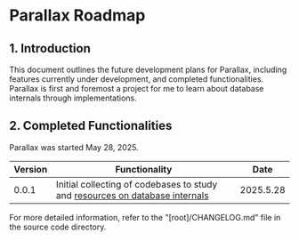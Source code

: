 # Parallax Roadmap

## 1. Introduction

This document outlines the future development plans for Parallax, including features currently under development, and completed functionalities. Parallax is first and foremost a project for me to learn about database internals through implementations.

## 2. Completed Functionalities

Parallax was started May 28, 2025.

| Version | Functionality                                                                                 | Date       |
|---------|-----------------------------------------------------------------------------------------------|------------|
| 0.0.1   | Initial collecting of codebases to study and [resources on database internals]((../dump/))    | 2025.5.28  |

For more detailed information, refer to the "[root]/CHANGELOG.md" file in the source code directory.
